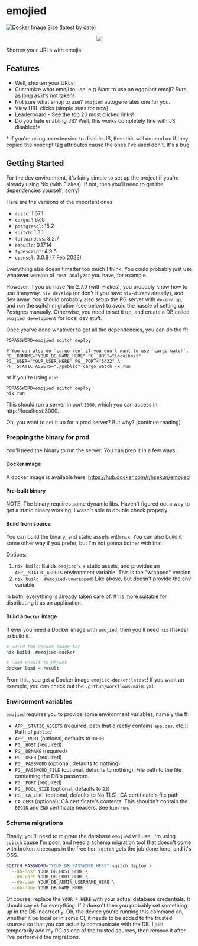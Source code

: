 # emojied

![Docker Image Size (latest by date)](https://img.shields.io/docker/image-size/hsekun/emojied)

<p align="center">
  <img src="emojied.png" />
</p>

Shorten your URLs with emojis!

## Features

- Well, shorten your URLs!
- Customize what emoji to use. e.g Want to use an eggplant emoji? Sure, as long
  as it's not taken!
- Not sure what emoji to use? `emojied` autogenerates one for you.
- View URL clicks (simple stats for now)
- Leaderboard - See the top 20 most clicked links!
- Do you hate enabling JS? Well, this works completely fine with JS disabled!\*

\* If you're using an extension to disable JS, then this will depend on if they
copied the noscript tag attributes cause the ones I've used don't. It's a bug.

## Getting Started

For the dev environment, it's fairly simple to set up the project if you're
already using Nix (with Flakes). If not, then you'll need to get the dependencies
yourself; sorry!

Here are the versions of the important ones:

- `rustc`: 1.67.1
- `cargo`: 1.67.0
- `postgresql`: 15.2
- `sqitch`: 1.3.1
- `tailwindcss`: 3.2.7
- `esbuild`: 0.17.14
- `typescript`: 4.9.5
- `openssl`: 3.0.8 (7 Feb 2023)

Everything else doesn't matter too much I think. You could probably just use
whatever version of `rust-analyzer` you have, for example.

However, if you _do_ have Nix 2.7.0 (with Flakes), you probably know how to
use it anyway. `nix develop` (or don't if you have `nix-direnv` already), and
dev away. You should probably also setup the PG server with `devenv up`, and
run the sqitch migration (see below) to avoid the hassle of setting up Postgres
manually. Otherwise, you need to set it up, and create a DB called
`emojied_development` for local dev stuff.

Once you've done whatever to get all the dependencies, you can do the ff:

```
PGPASSWORD=emojied sqitch deploy

# You can also do `cargo run` if you don't want to use `cargo-watch`.
PG__DBNAME="YOUR_DB_NAME_HERE" PG__HOST="localhost" PG__USER="YOUR_USER_HERE" PG__PORT="5432" A
PP__STATIC_ASSETS="./public" cargo watch -x run
```

or if you're using `nix`:

```
PGPASSWORD=emojied sqitch deploy
nix run
```

This should run a server in port `3000`, which you can access in http://localhost:3000.

Oh, you want to set it up for a prod server? But why? (continue reading)

### Prepping the binary for prod

You'll need the binary to run the server. You can prep it in a few ways:

#### Docker image

A docker image is available here: https://hub.docker.com/r/hsekun/emojied

#### Pre-built binary

NOTE: The binary requires some dynamic libs. Haven't figured
out a way to get a static binary working. I wasn't able to double check properly.

#### Build from source

You can build the binary, and static assets with `nix`. You can also build it
some other way if you prefer, but I'm not gonna bother with that.

Options:

1. `nix build`: Builds `emojied`'s + static assets, and provides
an `APP__STATIC_ASSETS` environment variable. This is the "wrapped" version.
2. `nix build .#emojied-unwrapped`: Like above, but doesn't provide the env
variable.

In both, everything is already taken care of. \#1 is more suitable for distributing
it as an application.

#### Build a `Docker` image

If ever you need a Docker image with `emojied`, then you'll need `nix` (flakes)
to build it.

```sh
# Build the Docker image tar
nix build .#emojied-docker

# Load result to Docker
docker load < result
```

From this, you get a Docker image `emojied-docker:latest`! If you want an example,
you can check out the `.github/workflows/main.yml`.

### Environment variables

`emojied` requires you to provide some environment variables, namely the ff:

- `APP__STATIC_ASSETS` (required, path that directly contains `app.css`, etc.):
Path of `public/`
- `APP__PORT` (optional, defaults to `3000`)
- `PG__HOST` (required)
- `PG__DBNAME` (required)
- `PG__USER` (required)
- `PG__PASSWORD` (optional, defaults to nothing)
- `PG__PASSWORD_FILE` (optional, defaults to nothing): File path to the file
containing the DB's password.
- `PG__PORT` (required)
- `PG__POOL_SIZE` (optional, defaults to `22`)
- `PG__CA_CERT` (optional, defaults to No TLS): CA certificate's file path
- `CA_CERT` (optional): CA certificate's contents. This shouldn't contain the
`BEGIN` and `END` certificate headers. See `bin/run`.

### Schema migrations

Finally, you'll need to migrate the database `emojied` will use. I'm using
`sqitch` cause I'm poor, and need a schema migration tool that doesn't come with
broken kneecaps in the free tier. `sqitch` gets the job done here, and it's OSS.

```sh
SQITCH_PASSWORD="YOUR_DB_PASSWORD_HERE" sqitch deploy \
  --db-host YOUR_DB_HOST_HERE \
  --db-port YOUR_DB_PORT_HERE \
  --db-user YOUR_DB_ADMIN_USERNAME_HERE \
  --db-name YOUR_DB_NAME_HERE
```

Of course, replace the `YOUR_*_HERE` with your actual database credentials. It
should say `ok` for everything. If it doesn't then you probably set something
up in the DB incorrectly. Oh, the device you're running this command on, whether
it be local or in some CI, it needs to be added to the trusted sources so that
you can actually communicate with the DB. I just temporarily add my PC as one
of the trusted sources, then remove it after I've performed the migrations.

